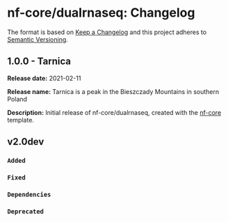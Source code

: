 # nf-core/dualrnaseq: Changelog

The format is based on [Keep a Changelog](https://keepachangelog.com/en/1.0.0/)
and this project adheres to [Semantic Versioning](https://semver.org/spec/v2.0.0.html).

## 1.0.0 - Tarnica

**Release date:** 2021-02-11

**Release name:** Tarnica is a peak in the Bieszczady Mountains in southern Poland

**Description:** Initial release of nf-core/dualrnaseq, created with the [nf-core](https://nf-co.re/) template.


## v2.0dev

### `Added`

### `Fixed`

### `Dependencies`

### `Deprecated`

